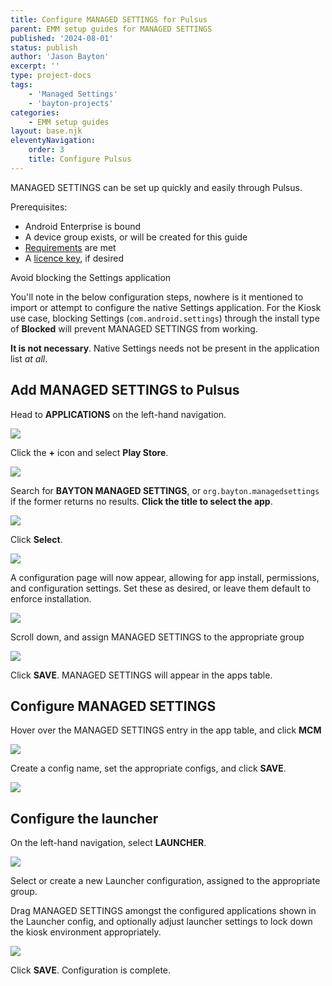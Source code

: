 ```yaml
---
title: Configure MANAGED SETTINGS for Pulsus
parent: EMM setup guides for MANAGED SETTINGS
published: '2024-08-01'
status: publish
author: 'Jason Bayton'
excerpt: ''
type: project-docs
tags: 
    - 'Managed Settings'
    - 'bayton-projects'
categories: 
    - EMM setup guides
layout: base.njk
eleventyNavigation: 
    order: 3
    title: Configure Pulsus
---
```

MANAGED SETTINGS can be set up quickly and easily through Pulsus. 

Prerequisites:
- Android Enterprise is bound
- A device group exists, or will be created for this guide
- [Requirements](/projects/managed-settings/support/managed-settings-requirements) are met
- A [licence key](/projects/managed-settings/pricing), if desired

<div class="callout callout-blue">
<div class="callout-heading">Avoid blocking the Settings application</div>

You'll note in the below configuration steps, nowhere is it mentioned to import or attempt to configure the native Settings application. For the Kiosk use case, blocking Settings (`com.android.settings`) through the install type of **Blocked** will prevent MANAGED SETTINGS from working. 

**It is not necessary**. Native Settings needs not be present in the application list _at all_.

</div>

## Add MANAGED SETTINGS to Pulsus

Head to **APPLICATIONS** on the left-hand navigation.

![](https://cdn.bayton.org/assets/managed_settings/managed_settings_emm_setup/pulsus/Screenshot_2024-08-01_23.30.42.png)

Click the **+** icon and select **Play Store**.

![](https://cdn.bayton.org/assets/managed_settings/managed_settings_emm_setup/pulsus/Screenshot_2024-08-01_23.30.48.png)

Search for **BAYTON MANAGED SETTINGS**, or `org.bayton.managedsettings` if the former returns no results. **Click the title to select the app**.

![](https://cdn.bayton.org/assets/managed_settings/managed_settings_emm_setup/pulsus/Screenshot_2024-08-01_23.30.59.png)

Click **Select**.

![](https://cdn.bayton.org/assets/managed_settings/managed_settings_emm_setup/pulsus/Screenshot_2024-08-01_23.31.04.png)

A configuration page will now appear, allowing for app install, permissions, and configuration settings. Set these as desired, or leave them default to enforce installation. 

![](https://cdn.bayton.org/assets/managed_settings/managed_settings_emm_setup/pulsus/Screenshot_2024-08-01_23.32.28.png)

Scroll down, and assign MANAGED SETTINGS to the appropriate group

![](https://cdn.bayton.org/assets/managed_settings/managed_settings_emm_setup/pulsus/Screenshot_2024-08-01_23.39.42.png)

Click **SAVE**. MANAGED SETTINGS will appear in the apps table. 

## Configure MANAGED SETTINGS

Hover over the MANAGED SETTINGS entry in the app table, and click **MCM**

![](https://cdn.bayton.org/assets/managed_settings/managed_settings_emm_setup/pulsus/Screenshot_2024-08-01_23.35.15.png)

Create a config name, set the appropriate configs, and click **SAVE**.

![](https://cdn.bayton.org/assets/managed_settings/managed_settings_emm_setup/pulsus/Screenshot_2024-08-01_23.35.33.png)

## Configure the launcher

On the left-hand navigation, select **LAUNCHER**.

![](https://cdn.bayton.org/assets/managed_settings/managed_settings_emm_setup/pulsus/Screenshot_2024-08-02_00.03.23.png)

Select or create a new Launcher configuration, assigned to the appropriate group.

Drag MANAGED SETTINGS amongst the configured applications shown in the Launcher config, and optionally adjust launcher settings to lock down the kiosk environment appropriately.

![](https://cdn.bayton.org/assets/managed_settings/managed_settings_emm_setup/pulsus/Screenshot_2024-08-02_00.04.06.png)

Click **SAVE**. Configuration is complete.
